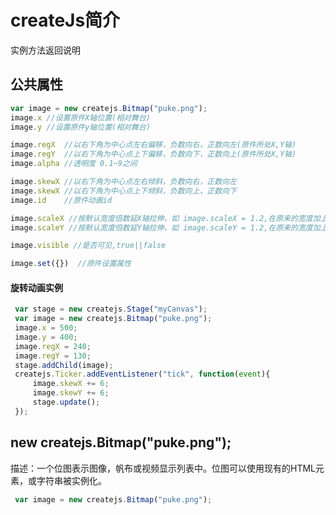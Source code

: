 # createJs简介
实例方法返回说明


## 公共属性
```javascript
var image = new createjs.Bitmap("puke.png");
image.x //设置原件X轴位置(相对舞台)
image.y //设置原件y轴位置(相对舞台)

image.regX  //以右下角为中心点左右偏移，负数向右，正数向左(原件所处X,Y轴)
image.regY  //以右下角为中心点上下偏移，负数向下，正数向上(原件所处X,Y轴)
image.alpha //透明度 0.1~9之间

image.skewX //以右下角为中心点左右倾斜，负数向右，正数向左
image.skewX //以右下角为中心点上下倾斜，负数向上，正数向下
image.id    //原件动画id

image.scaleX //按默认宽度倍数延X轴拉伸，如 image.scaleX = 1.2,在原来的宽度加上0.2;
image.scaleY //按默认宽度倍数延Y轴拉伸，如 image.scaleY = 1.2,在原来的宽度加上0.2;

image.visible //是否可见,true||false

image.set({})  //原件设置属性

```

#### 旋转动画实例
```javascript
 var stage = new createjs.Stage("myCanvas");
 var image = new createjs.Bitmap("puke.png");
 image.x = 500;
 image.y = 400;
 image.regX = 240;
 image.regY = 130;
 stage.addChild(image);
 createjs.Ticker.addEventListener("tick", function(event){
     image.skewX += 6;
     image.skewY += 6;
     stage.update();
 });
```


## new createjs.Bitmap("puke.png");
描述：一个位图表示图像，帆布或视频显示列表中。位图可以使用现有的HTML元素，或字符串被实例化。

```javascript
 var image = new createjs.Bitmap("puke.png");


```